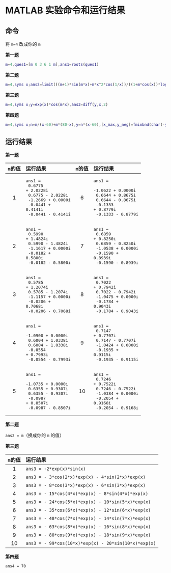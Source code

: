 # MATLAB 实验命令和运行结果

## 命令

将 `m=4` 改成你的 `m`

**第一题**

```matlab
m=4,ques1=[m 0 3 6 1 m],ans1=roots(ques1)
```

**第二题**

```matlab
m=4,syms x;ans2=limit(((m+1)*sin(m*x)+m*x^2*cos(1/x))/((1+m*cos(x))*log(1+x)),0)
```

**第三题**

```matlab
m=4,syms x;y=exp(x)*cos(m*x),ans3=diff(y,x,2)
```

**第四题**

```matlab
m=4,syms x;n=m/(x-60)+m*(80-x),y=n*(x-60),[x_max,y_neg]=fminbnd(char(-y),40,80),ans4=x_max;
```

## 运行结果

**第一题**

|`m`的值|运行结果|`m`的值|运行结果|
|:---:|:---|:---:|:---|
|1|<pre data-info="matlab">ans1 = <br>   0.6775 + 2.0228i<br>   0.6775 - 2.0228i<br>  -1.2669 + 0.0000i<br>  -0.0441 + 0.4141i<br>  -0.0441 - 0.4141i</pre>|6|<pre data-info="matlab">ans1 = <br>  -1.0622 + 0.0000i<br>   0.6644 + 0.8675i<br>   0.6644 - 0.8675i<br>  -0.1333 + 0.8779i<br>  -0.1333 - 0.8779i</pre>|
|2|<pre data-info="matlab">ans1 = <br>   0.5990 + 1.4824i<br>   0.5990 - 1.4824i<br>  -1.1617 + 0.0000i<br>  -0.0182 + 0.5800i<br>  -0.0182 - 0.5800i</pre>|7|<pre data-info="matlab">ans1 = <br>   0.6859 + 0.8250i<br>   0.6859 - 0.8250i<br>  -1.0538 + 0.0000i<br>  -0.1590 + 0.8939i<br>  -0.1590 - 0.8939i</pre>|
|3|<pre data-info="matlab">ans1 = <br>   0.5785 + 1.2074i<br>   0.5785 - 1.2074i<br>  -1.1157 + 0.0000i<br>  -0.0206 + 0.7068i<br>  -0.0206 - 0.7068i</pre>|8|<pre data-info="matlab">ans1 = <br>   0.7022 + 0.7942i<br>   0.7022 - 0.7942i<br>  -1.0475 + 0.0000i<br>  -0.1784 + 0.9043i<br>  -0.1784 - 0.9043i</pre>|
|4|<pre data-info="matlab">ans1 = <br>  -1.0900 + 0.0000i<br>   0.6004 + 1.0338i<br>   0.6004 - 1.0338i<br>  -0.0554 + 0.7993i<br>  -0.0554 - 0.7993i</pre>|9|<pre data-info="matlab">ans1 = <br>   0.7147 + 0.7707i<br>   0.7147 - 0.7707i<br>  -1.0424 + 0.0000i<br>  -0.1935 + 0.9115i<br>  -0.1935 - 0.9115i</pre>|
|5|<pre data-info="matlab">ans1 = <br>  -1.0735 + 0.0000i<br>   0.6355 + 0.9307i<br>   0.6355 - 0.9307i<br>  -0.0987 + 0.8507i<br>  -0.0987 - 0.8507i</pre>|10|<pre data-info="matlab">ans1 = <br>   0.7246 + 0.7522i<br>   0.7246 - 0.7522i<br>  -1.0384 + 0.0000i<br>  -0.2054 + 0.9168i<br>  -0.2054 - 0.9168i</pre>|

**第二题**

`ans2 = m`（换成你的 `m` 的值）

**第三题**

|`m`的值|运行结果|
|:---:|:---|
|1|`ans3 = -2*exp(x)*sin(x)`|
|2|`ans3 = - 3*cos(2*x)*exp(x) - 4*sin(2*x)*exp(x)`|
|3|`ans3 = - 8*cos(3*x)*exp(x) - 6*sin(3*x)*exp(x)`|
|4|`ans3 = - 15*cos(4*x)*exp(x) - 8*sin(4*x)*exp(x)`|
|5|`ans3 = - 24*cos(5*x)*exp(x) - 10*sin(5*x)*exp(x)`|
|6|`ans3 = - 35*cos(6*x)*exp(x) - 12*sin(6*x)*exp(x)`|
|7|`ans3 = - 48*cos(7*x)*exp(x) - 14*sin(7*x)*exp(x)`|
|8|`ans3 = - 63*cos(8*x)*exp(x) - 16*sin(8*x)*exp(x)`|
|9|`ans3 = - 80*cos(9*x)*exp(x) - 18*sin(9*x)*exp(x)`|
|10|`ans3 = - 99*cos(10*x)*exp(x) - 20*sin(10*x)*exp(x)`|

**第四题**

`ans4 = 70`
